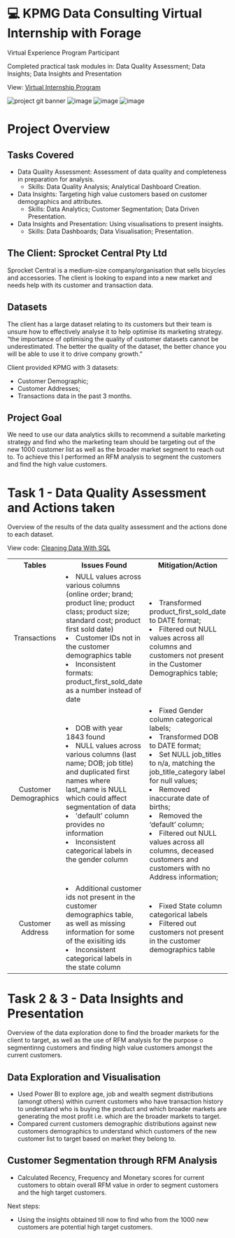 # 💻 KPMG Data Consulting Virtual Internship with Forage

Virtual Experience Program Participant

Completed practical task modules in: Data Quality Assessment; Data Insights; Data Insights and Presentation	

View: [Virtual Internship Program](https://www.theforage.com/virtual-internships/theme/m7W4GMqeT3bh9Nb2c/KPMG-Data-Analytics-Virtual-Internship)

![project git banner](https://user-images.githubusercontent.com/88495091/210605926-adc1d17a-5f54-4984-8370-38fd6cb83f70.png)
![image](https://user-images.githubusercontent.com/88495091/215597046-9f12cb59-a2ec-4999-a932-30dbd025f61e.png)
![image](https://user-images.githubusercontent.com/88495091/215598633-66c49e92-bb4d-4b71-837a-1c7702732f34.png)
![image](https://user-images.githubusercontent.com/88495091/215598819-733509d3-4986-4a7a-bdad-87554a036be6.png)


# Project Overview
## Tasks Covered
- Data Quality Assessment: Assessment of data quality and completeness in preparation for analysis.
	- Skills: Data Quality Analysis; Analytical Dashboard Creation.
- Data Insights: Targeting high value customers based on customer demographics and attributes.
	- Skills: Data Analytics; Customer Segmentation; Data Driven Presentation.
- Data Insights and Presentation: Using visualisations to present insights.
	- Skills: Data Dashboards; Data Visualisation; Presentation.

## The Client: Sprocket Central Pty Ltd
Sprocket Central is a medium-size company/organisation that sells bicycles and accessories. The client is looking to expand into a new market and needs help with its customer and transaction data. 

## Datasets
The client has a large dataset relating to its customers but their team is unsure how to effectively analyse it to help optimise its marketing strategy.
“the importance of optimising the quality of customer datasets cannot be underestimated. The better the quality of the dataset, the better chance you will be able to use it to drive company growth.”

Client provided KPMG with 3 datasets: 
- Customer Demographic; 
- Customer Addresses; 
- Transactions data in the past 3 months.

## Project Goal
We need to use our data analytics skills to recommend a suitable marketing strategy and find who the marketing team should be targeting out of the new 1000 customer list as well as the broader market segment to reach out to.
To achieve this I performed an RFM analysis to segment the customers and find the high value customers.


# Task 1 - Data Quality Assessment and Actions taken

Overview of the results of the data quality assessment and the actions done to each dataset.

View code: [Cleaning Data With SQL](https://github.com/CheilaDaSilva/Work_Experience_Projects/blob/main/KPMG%20Data%20Analytics%20Consulting%20Virtual%20Internship/cleaning%20data%20with%20SQL.sql)

<table>
  <tbody>
    <tr>
      <th align="center">Tables</th>
      <th align="center">Issues Found</th>
      <th align="center">Mitigation/Action</th>
    </tr>
    <tr>
      <td align="center">Transactions</td>
      <td align="left">
              <li>NULL values across various columns (online order; brand; product line; product class; product size; standard cost; product first sold date)</li>
              <li>Customer IDs not in the customer demographics table</li>
		    <li>Inconsistent formats: product_first_sold_date as a number instead of date</li>
      </td>
      <td align="left">
              <li>Transformed product_first_sold_date to DATE format;</li>
              <li>Filtered out NULL values across all columns and  customers not present in the Customer Demographics table;</li>
      </td>
    </tr>
    <tr>
      <td align="center">Customer Demographics</td>
      <td align="left">
	      <li>DOB with year 1843 found</li>
	      <li>NULL values across various columns (last name; DOB; job title) and duplicated first names where last_name is NULL which could affect segmentation of data </li>
	      <li>'default' column provides no information</li>
	      <li> Inconsistent categorical labels in the gender column</li>
      </td>
      <td align="left">
	      <li>Fixed Gender column categorical labels;</li>
	      <li>Transformed DOB to DATE format;</li>
	      <li>Set NULL job_titles to n/a, matching the job_title_category label for null values;</li>
	      <li>Removed inaccurate date of births;</li>
	      <li>Removed the ‘default’ column;</li>
	      <li>Filtered out NULL values across all columns, deceased customers and customers with no Address information;</li>
      </td>
    </tr>
    <tr>
      <td align="center">Customer Address</td>
     <td align="left">
	     <li>Additional customer ids not present in the customer demographics table, as well as missing information for some of the exisiting ids</li>
	     <li>Inconsistent categorical labels in the state column</li>
     </td>
      <td align="left">
	 <li>Fixed State column categorical labels</li>    
	      <li>Filtered out customers not present in the customer demographics table</li>
      </td>
    </tr>
  </tbody>
</table>


# Task 2 & 3 - Data Insights and Presentation

Overview of the data exploration done to find the broader markets for the client to target, as well as the use of RFM analysis for the purpose o segmentinng customers and finding high value customers amongst the current customers. 

## Data Exploration and Visualisation

- Used Power BI to explore age, job and wealth segment distributions (amongt others) within current customers who have transaction history to understand who is buying the product and which broader markets are generating the most profit i.e. which are the broader markets to target.
- Compared current customers demographic distributions against new customers demographics to understand which customers of the new customer list to target based on market they belong to.

## Customer Segmentation through RFM Analysis

- Calculated Recency, Frequency and Monetary scores for current customers to obtain overall RFM value in order to segment customers and the high target customers.




Next steps:

- Using the insights obtained till now to find who from the 1000 new customers are potential high target customers.
